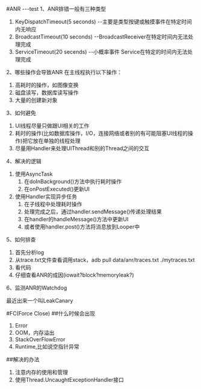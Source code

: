 #ANR
---test
1、ANR排错一般有三种类型

1. KeyDispatchTimeout(5 seconds) --主要是类型按键或触摸事件在特定时间内无响应
2. BroadcastTimeout(10 seconds) --BroadcastReceiver在特定时间内无法处理完成
3. ServiceTimeout(20 secends) --小概率事件 Service在特定的时间内无法处理完成

2、哪些操作会导致ANR
在主线程执行以下操作：
1. 高耗时的操作，如图像变换
2. 磁盘读写，数据库读写操作
3. 大量的创建新对象


3、如何避免

1. UI线程尽量只做跟UI相关的工作
2. 耗时的操作(比如数据库操作，I/O，连接网络或者别的有可能阻塞UI线程的操作)把它放在单独的线程处理
3. 尽量用Handler来处理UIThread和别的Thread之间的交互

4、解决的逻辑
1. 使用AsyncTask
	1. 在doInBackground()方法中执行耗时操作
	2. 在onPostExecuted()更新UI
2. 使用Handler实现异步任务
	1. 在子线程中处理耗时操作
	2. 处理完成之后，通过handler.sendMessage()传递处理结果
	3. 在handler的handleMessage()方法中更新UI
	4. 或者使用handler.post()方法将消息放到Looper中
	

5、如何排查

1. 首先分析log
2. 从trace.txt文件查看调用stack，adb pull data/anr/traces.txt ./mytraces.txt
3. 看代码
4. 仔细查看ANR的成因(iowait?block?memoryleak?)

6、监测ANR的Watchdog

最近出来一个叫LeakCanary

#FC(Force Close)
##什么时候会出现
1. Error
2. OOM，内存溢出
3. StackOverFlowError
4. Runtime,比如说空指针异常

##解决的办法
1. 注意内存的使用和管理
2. 使用Thread.UncaughtExceptionHandler接口
